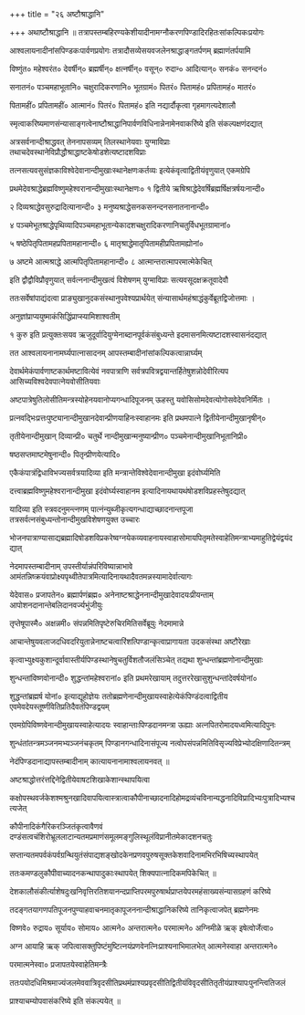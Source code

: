 +++
title = "२६ अष्टौश्राद्धानि"

+++
अथाष्टौश्राद्धानि ॥ तत्रापस्तम्बहिरण्यकेशीयादीनामग्नौकरणपिण्डादिरहितःसांकल्पिकःप्रयोगः

आश्वलायनादीनांसपिण्डकःपार्वणप्रयोगः तत्रादौसव्येसयवजलेनश्राद्धाङ्गतर्पणम् ब्रह्माणंतर्पयामि

विष्णुंत० महेश्वरंत० देवर्षीन्० ब्रह्मर्षीन्० क्षत्नर्षीन्० वसून्० रुदान्‍० आदित्यान्० सनकं० सनन्दनं०

सनातनं० पञ्चमहाभूतानि० चक्षुरादिकरणानि० भूतग्रामं० पितरं० पितामहं० प्रपितामहं० मातरं०

पितामहीं० प्रपितामहीं० आत्मानं० पितरं० पितामहं० इति नद्यार्दौकृत्वा गृहमागत्यदेशालौ

स्मृत्वाकरिष्यमाणसंन्यासाङ्गत्वेनाष्टौश्राद्धानिपार्वणविधिनान्नेनामेनवाकरिंष्ये इति संकल्पक्षणंदद्यात्

अत्रसर्वनान्दीश्राद्धवत् तेननापसव्यम् तिलस्थानेयवाः युग्माविप्राः तथाचदेवस्थानेविप्रौद्धौश्राद्धाष्टकेषोडशेत्यष्टादशविप्राः

तत्नसत्यवसुसंज्ञकाविश्वेदेवानान्दीमुखाःस्थानेक्षणःकर्तव्यः इत्येकंवृत्वाद्वितीयंवृणुयात् एकमग्रेपि

प्रथमेदेवश्राद्धेब्रह्मविष्णुमहेश्वरानान्दीमुखाःस्थानेक्षणः० १ द्वितीये ऋषिश्राद्धेदेवर्षिब्रह्मर्षिक्षत्रर्षयःनान्दी०

२ दिव्यश्राद्धेवसुरुद्रादित्यानान्दी० ३ मनुष्यश्राद्धेसनकसनन्दनसनातनानान्दी०

४ पञ्चमेभूतश्राद्धेपृथिव्यादिपञ्चमहाभूतान्येकादशचक्षुरादिकरणानिचतुर्विधभूतग्रामानां०

५ षष्ठेपितृपितामहप्रपितामहानान्दी० ६ मातृश्राद्धेमातृपितामहीप्रपितामह्योनां०

७ अष्टमे आत्मश्राद्धे आत्मपितृपितामहानान्दी० ८ आत्मान्तरात्मापरमात्मेकेचित्

इति द्वौद्वौविप्रौवृणुयात् सर्वत्ननान्दीमुखत्वं विशेषणम् युग्माविप्राः सत्यवसूदक्षक्रतूवादेवौ

ततःसर्वेषांपाद्यंदत्वा प्राङ्युखानुदकसंस्थानुपवेश्यप्रार्थयेत् संन्यासार्थमहंश्राद्धंकुर्वेब्रूतद्विजोत्तमाः ।

अनुज्ञांप्राप्ययुष्माकंसिद्धिंप्राप्स्यामिशाश्वतीम्

१ कुरु इति प्रत्युक्तःसयव ऋजुदूर्वादियुग्मेनाब्दानपूर्वकंसंबुध्यन्ते इदमासनमित्यष्टादशस्वासनंदद्यात्

तत आश्वलायनानामर्घ्यपात्नासादनम् आपस्तम्बादीनांसांकल्पिकत्वान्नार्घ्यम्

देवार्थमेकंपार्वणाष्टकार्थमष्टावित्येवं नवपात्राणि सर्वत्रपवित्रद्वयान्तर्हितेषुशन्नोदेवीरित्यप आसिच्यविश्वदेवपात्नेयवोसीतियवाः

अष्टपात्रेषुतिलोसीतिमन्त्रस्योहेनयवानोप्यगन्धादिपूजनम् ऊहस्तु यवोसिसोमदेवत्योगोसवेदेवनिर्मितः ।

प्रत्नवद्भिःप्रत्तःपुष्ट्यानान्दीमुखानदेवान्प्रीणयाहिनःस्वाहानमः इति प्रथमपात्ने द्वितीयेनान्दीमुखानृषीन्०

तृतीयेनान्दीमुखान् दिव्यान्प्री० चतुर्थे नान्दीमुखान्मनुष्यान्प्रीण० पञ्चमेनान्दीमुखानिभूतानिप्री०

षष्ठसप्तमाष्टमेषुनान्दी० पितृन्प्रीणयेत्यादि०

एकैकंपात्रंद्विधाविभज्यसर्वत्रयादिव्या इति मन्त्रान्तेविश्वेदेवानान्दीमुखा इदंवोर्घ्यमिति

दत्त्वाब्रह्मविष्णुमहेश्वरानान्दीमुखा इदंवोर्घ्यस्वाहानम इत्यादिनायथायथंषोडशविप्रहस्तेषुदद्यात्

यादिव्या इति स्त्रवदनुमन्त्नणम् पात्नंन्युब्जीकृत्यगन्धाद्याच्छादनान्तपूजा तत्रसर्वत्नसंबुध्यन्तोनान्दीमुखविशेषणयुक्त उच्चारः

भोजनपात्राण्यासाद्यब्रह्मादिषोडशविप्रकरेष्वग्नयेकव्यवाहनायस्वाहासोमायपितृमतेस्वाहेतिमन्त्राभ्यमाहुतिद्वेयंद्वयंदद्यात्

नेदमापस्तम्बादीनाम् उपस्तीर्यान्नंपरिविष्यान्नाभावे आमंतन्निष्क्रयंवाप्रोक्ष्यपृथ्वीतेपात्रमित्यादिनायथादैवतमन्नस्यामादेर्वात्यागः

येदेवास० प्रजापतेन० ब्रह्मार्पणंब्रह्म० अनेनाष्टश्राद्धेननान्दीमुखादेवादयःप्रीयन्ताम् आपोशनदानान्तेबलिदानवर्ज्यभुंजीयुः

तृप्तेषूपास्मै० अक्षन्नमी० संपन्नमितिपृष्टेरुचिरमितिसर्वेब्रूयुः नेदमामान्ने

आचान्तेषुयवलाजदधिवदरियुतान्नेनाष्टचत्वारिंशत्पिण्डान्कृत्वाप्रागायता उदकसंस्था अष्टौरेखाः

कृत्वाभ्युक्ष्यकुशान्दूर्वावास्तीर्यपिण्डस्थानेषुचतुर्विशतौजलंसिञ्चेत् तद्यथा शुन्धन्तांब्रह्मणोनान्दीमुखाः

शुन्धन्तांविष्णवोनान्दी० शुद्धन्तांमहेश्वरानां० इति प्रथमरेखायाम् तदुत्तररेखासुशुन्धन्तांदेवर्षयोनां०

शुद्धन्तांब्रह्मर्ष योनां० इत्याद्यूहोज्ञेयः ततोब्रह्मणेनान्दीमुखायस्वाहेत्येकंपिण्डंदत्वाद्वितीय एवमेवदेयस्तूष्णींवेतिप्रतिदैवतंपिण्डद्वयम्

एवमग्रेपिविष्णवेनान्दीमुखायस्वाहेत्यादयः स्वाहान्ताःपिण्डदानमन्त्रा ऊह्याः अत्नपितरोमादयध्वमित्यादिपुनः

शुन्धंतांतन्त्रमञ्जनमभ्यञ्जनंचकृतम् पिण्डानगन्धादिनासंपूज्य नत्वोपसंपन्नमितिविसृज्यविप्रेभ्योदक्षिणादितन्त्रम्

नेदंपिण्डदानाद्यापस्तम्बादीनाम् कात्यायनानामाश्वलायनवत् ॥

अष्टश्राद्धोत्तरंत्तद्दिनेद्वितीयेवाषटशिखाकेशान्स्थापयित्वा

कक्षोपस्थवर्जकेशश्मश्रुनखादिवापयित्वास्त्रात्वाकौपीनाच्छादनादिहोमद्रव्यंचविनान्यद्धनादिविप्रादिभ्यःपुत्रादिभ्यश्चत्यजेत्

कौपीनादिकंगैरिकरञ्जितंकृत्वावैणवं दण्डंसत्वचंशिरोभ्रूललाटान्यतमप्रमाणंसमूलमङ्गुलिस्थूलंविप्रानीतमेकादशनचतुः

सप्तान्यतमपर्वकंपर्वग्रन्थियुतंसंपाद्यशङ्खोदकेनप्रणवपुरुषसूक्तकेशवादिनामभिरभिषिच्यस्थापयेत्

ततःकमण्डलुकौपीवाच्यादनकन्थापादुकाःस्थापयेत् शिक्यपात्नादिकमपिकेचित् ॥

देशकालौसंकीर्त्याशेषदुःखनिवृत्तिरतिशयानन्दप्राप्तिपरमपुरुषार्थप्राप्तयेपरमहंसाख्यसंन्यासग्रहणं करिष्ये

तदङ्गतयागणपतिपूजनपुण्याहवाचनमातृकापूजननान्दीश्राद्धानिकरिष्ये तानिकृत्वाजपेत् ब्रह्मणेनमः

विष्णवे० रुद्राय० सूर्याय० सोमाय० आत्मने० अन्तरात्मने० परमात्मने० अग्निमीळे ऋक् इषेत्वोर्जेत्वा०

अग्न आयाहि ऋक् जपित्वासक्तुपिष्टंमुष्टित्नयंप्रणवेनत्निःप्राश्यनाभिमालभेत् आत्मनेस्वाहा अन्तरात्मने०

परमात्मनेस्वा० प्रजापतयेस्वाहेतिमन्त्रैः

ततःपयोदधिमिश्रमाज्यंजलमेववात्रिवृदसीतिप्रथमंप्राश्यप्रवृदसीतिद्वितीयंविवृदसीतितृतीयंप्राश्यापःपुनन्त्वितिजलं

प्राश्याचम्योपवासंकरिष्ये इति संकल्पयेत् ॥
